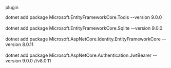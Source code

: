 plugin

dotnet add package Microsoft.EntityFrameworkCore.Tools --version 9.0.0<br></br>
dotnet add package Microsoft.EntityFrameworkCore.Sqlite --version 9.0.0<br></br>
dotnet add package Microsoft.AspNetCore.Identity.EntityFrameworkCore --version 8.0.11<br></br>
dotnet add package Microsoft.AspNetCore.Authentication.JwtBearer --version 9.0.0 //v8.0.11
